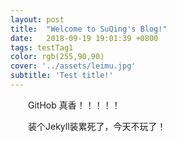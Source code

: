 ```yaml
---
layout: post
title:  "Welcome to SuQing's Blog!"
date:   2018-09-19 19:01:39 +0800
tags: testTag1
color: rgb(255,90,90)
cover: '../assets/leimu.jpg'
subtitle: 'Test title!'
---
```



　　GitHob 真香！！！！！

　　装个Jekyll装累死了，今天不玩了！



